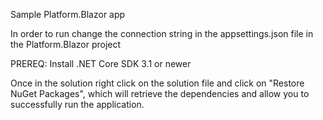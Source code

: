 Sample Platform.Blazor app

In order to run change the connection string in the appsettings.json file in the Platform.Blazor project

PREREQ: Install .NET Core SDK 3.1 or newer

Once in the solution right click on the solution file and click on "Restore NuGet Packages", which will retrieve the dependencies and allow you to successfully run the application.
